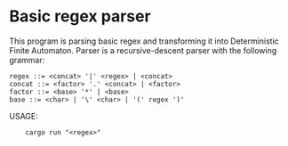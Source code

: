 # Basic regex parser

This program is parsing basic regex and transforming it into Deterministic Finite Automaton. Parser is a recursive-descent parser with the following grammar:

```
regex ::= <concat> '|' <regex> | <concat>
concat ::= <factor> '.' <concat> | <factor>
factor ::= <base> '*' | <base>
base ::= <char> | '\' <char> | '(' regex ')'
```

USAGE:

```
    cargo run "<regex>"
```
